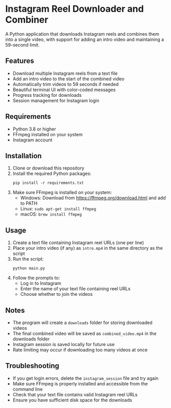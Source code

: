 # Instagram Reel Downloader and Combiner

A Python application that downloads Instagram reels and combines them into a single video, with support for adding an intro video and maintaining a 59-second limit.

## Features

- Download multiple Instagram reels from a text file
- Add an intro video to the start of the combined video
- Automatically trim videos to 59 seconds if needed
- Beautiful terminal UI with color-coded messages
- Progress tracking for downloads
- Session management for Instagram login

## Requirements

- Python 3.8 or higher
- FFmpeg installed on your system
- Instagram account

## Installation

1. Clone or download this repository
2. Install the required Python packages:
   ```
   pip install -r requirements.txt
   ```
3. Make sure FFmpeg is installed on your system:
   - Windows: Download from https://ffmpeg.org/download.html and add to PATH
   - Linux: `sudo apt-get install ffmpeg`
   - macOS: `brew install ffmpeg`

## Usage

1. Create a text file containing Instagram reel URLs (one per line)
2. Place your intro video (if any) as `intro.mp4` in the same directory as the script
3. Run the script:
   ```
   python main.py
   ```
4. Follow the prompts to:
   - Log in to Instagram
   - Enter the name of your text file containing reel URLs
   - Choose whether to join the videos

## Notes

- The program will create a `downloads` folder for storing downloaded videos
- The final combined video will be saved as `combined_video.mp4` in the downloads folder
- Instagram session is saved locally for future use
- Rate limiting may occur if downloading too many videos at once

## Troubleshooting

- If you get login errors, delete the `instagram_session` file and try again
- Make sure FFmpeg is properly installed and accessible from the command line
- Check that your text file contains valid Instagram reel URLs
- Ensure you have sufficient disk space for the downloads 